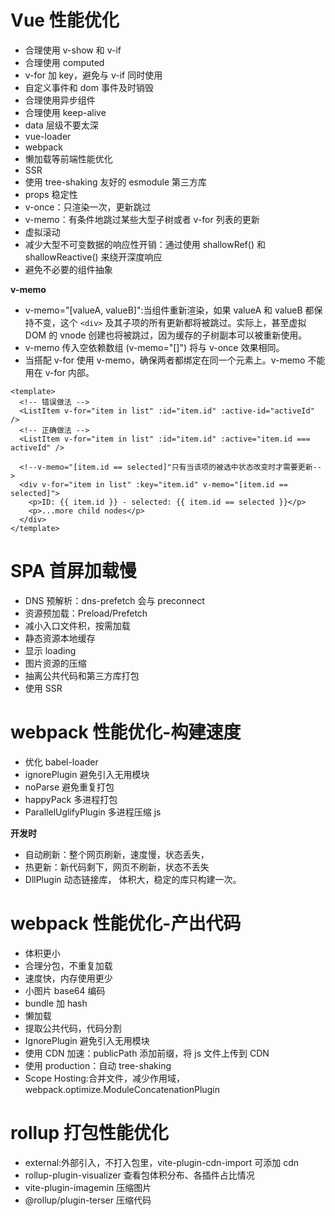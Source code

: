 # Vue 性能优化

- 合理使用 v-show 和 v-if
- 合理使用 computed
- v-for 加 key，避免与 v-if 同时使用
- 自定义事件和 dom 事件及时销毁
- 合理使用异步组件
- 合理使用 keep-alive
- data 层级不要太深
- vue-loader
- webpack
- 懒加载等前端性能优化
- SSR
- 使用 tree-shaking 友好的 esmodule 第三方库
- props 稳定性
- v-once：只渲染一次，更新跳过
- v-memo：有条件地跳过某些大型子树或者 v-for 列表的更新
- 虚拟滚动
- 减少大型不可变数据的响应性开销：通过使用 shallowRef() 和 shallowReactive() 来绕开深度响应
- 避免不必要的组件抽象

**v-memo**

- v-memo="[valueA, valueB]":当组件重新渲染，如果 valueA 和 valueB 都保持不变，这个 `<div>` 及其子项的所有更新都将被跳过。实际上，甚至虚拟 DOM 的 vnode 创建也将被跳过，因为缓存的子树副本可以被重新使用。
- v-memo 传入空依赖数组 (v-memo="[]") 将与 v-once 效果相同。
- 当搭配 v-for 使用 v-memo，确保两者都绑定在同一个元素上。v-memo 不能用在 v-for 内部。

```vue
<template>
  <!-- 错误做法 -->
  <ListItem v-for="item in list" :id="item.id" :active-id="activeId" />
  <!-- 正确做法 -->
  <ListItem v-for="item in list" :id="item.id" :active="item.id === activeId" />

  <!--v-memo="[item.id == selected]"只有当该项的被选中状态改变时才需要更新-->
  <div v-for="item in list" :key="item.id" v-memo="[item.id == selected]">
    <p>ID: {{ item.id }} - selected: {{ item.id == selected }}</p>
    <p>...more child nodes</p>
  </div>
</template>
```

# SPA 首屏加载慢

- DNS 预解析：dns-prefetch 会与 preconnect
- 资源预加载：Preload/Prefetch
- 减小入口文件积，按需加载
- 静态资源本地缓存
- 显示 loading
- 图片资源的压缩
- 抽离公共代码和第三方库打包
- 使用 SSR

# webpack 性能优化-构建速度

- 优化 babel-loader
- ignorePlugin 避免引入无用模块
- noParse 避免重复打包
- happyPack 多进程打包
- ParallelUglifyPlugin 多进程压缩 js

**开发时**

- 自动刷新：整个网页刷新，速度慢，状态丢失，
- 热更新：新代码剩下，网页不刷新，状态不丢失
- DllPlugin 动态链接库， 体积大，稳定的库只构建一次。

# webpack 性能优化-产出代码

- 体积更小
- 合理分包，不重复加载
- 速度快，内存使用更少
- 小图片 base64 编码
- bundle 加 hash
- 懒加载
- 提取公共代码，代码分割
- IgnorePlugin 避免引入无用模块
- 使用 CDN 加速：publicPath 添加前缀，将 js 文件上传到 CDN
- 使用 production：自动 tree-shaking
- Scope Hosting:合并文件，减少作用域，webpack.optimize.ModuleConcatenationPlugin

# rollup 打包性能优化

- external:外部引入，不打入包里，vite-plugin-cdn-import 可添加 cdn
- rollup-plugin-visualizer 查看包体积分布、各插件占比情况
- vite-plugin-imagemin 压缩图片
- @rollup/plugin-terser 压缩代码
